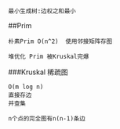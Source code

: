 ````
最小生成树:边权之和最小
````
##Prim
````
朴素Prim O(n^2)  使用邻接矩阵存图

堆优化 Prim 被Kruskal完爆
````
###Kruskal  稀疏图
````
O(m log n)
直接存边
并查集

n个点的完全图有n(n-1)条边
